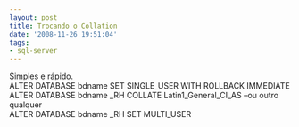 ```yaml
---
layout: post
title: Trocando o Collation
date: '2008-11-26 19:51:04'
tags:
- sql-server
---
```



Simples e rápido.  
 ALTER DATABASE bdname SET SINGLE_USER WITH ROLLBACK IMMEDIATE  
 ALTER DATABASE bdname _RH COLLATE Latin1_General_CI_AS –ou outro qualquer  
 ALTER DATABASE bdname _RH SET MULTI_USER


